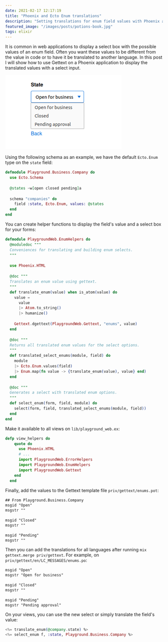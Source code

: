 ```yaml
---
date: 2021-02-17 12:17:19
title: "Phoenix and Ecto Enum translations"
description: "Setting translations for enum field values with Phoenix and Ecto."
featured_image: "/images/posts/potions-book.jpg"
tags: elixir
---
```


It is common in web applications to display a select box with the possible values of an enum field. Often you want these values to be different from the value in code or to have it be translated to another language. In this post I will show how to use Gettext on a Phoenix application to display the translated values with a select input.

![Select with translated Enum values](/images/posts/content/enum-select.png)

Using the following schema as an example, we have the default `Ecto.Enum` type on the `state` field:

```elixir
defmodule Playground.Business.Company do
  use Ecto.Schema

  @states ~w[open closed pending]a

  schema "companies" do
    field :state, Ecto.Enum, values: @states
  end
end
```

You can create helper functions to display the field's value and a select box for your forms:

```elixir
defmodule PlaygroundWeb.EnumHelpers do
  @moduledoc """
  Conveniences for translating and building enum selects.
  """

  use Phoenix.HTML

  @doc """
  Translates an enum value using gettext.
  """
  def translate_enum(value) when is_atom(value) do
    value =
      value
      |> Atom.to_string()
      |> humanize()

    Gettext.dgettext(PlaygroundWeb.Gettext, "enums", value)
  end

  @doc """
  Returns all translated enum values for the select options.
  """
  def translated_select_enums(module, field) do
    module
    |> Ecto.Enum.values(field)
    |> Enum.map(fn value -> {translate_enum(value), value} end)
  end

  @doc """
  Generates a select with translated enum options.
  """
  def select_enum(form, field, module) do
    select(form, field, translated_select_enums(module, field))
  end
end
```

Make it available to all views on `lib/playground_web.ex`:

```elixir
defp view_helpers do
    quote do
      use Phoenix.HTML
      # ...
      import PlaygroundWeb.ErrorHelpers
      import PlaygroundWeb.EnumHelpers
      import PlaygroundWeb.Gettext
    end
  end
```

Finally, add the values to the Gettext template file `priv/gettext/enums.pot`:

```
## From Playground.Business.Company
msgid "Open"
msgstr ""

msgid "Closed"
msgstr ""

msgid "Pending"
msgstr ""
```

Then you can add the translations for all languages after running `mix gettext.merge priv/gettext`. For example, on `priv/gettext/en/LC_MESSAGES/enums.po`:

```
msgid "Open"
msgstr "Open for business"

msgid "Closed"
msgstr ""

msgid "Pending"
msgstr "Pending approval"
```

On your views, you can use the new select or simply translate the field's value:

```elixir
<%= translate_enum(@company.state) %>
<%= select_enum f, :state, Playground.Business.Company %>
```

